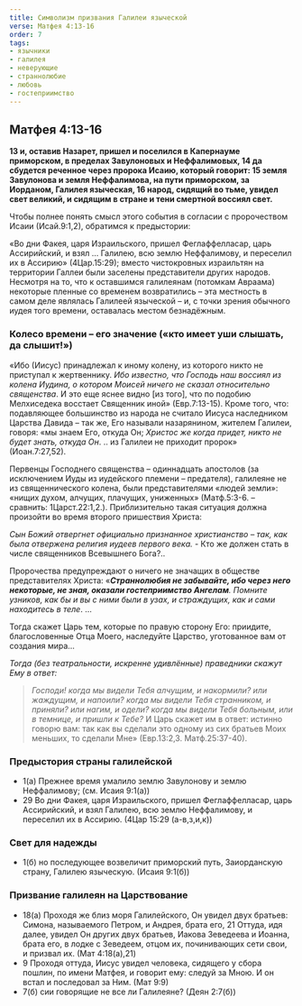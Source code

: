```yaml
---
title: Символизм призвания Галилеи языческой
verse: Матфея 4:13-16
order: 7
tags: 
- язычники
- галилея
- неверующие
- страннолюбие
- любовь
- гостеприимство
---
```


## Матфея 4:13-16

**13 и, оставив Назарет, пришел и поселился в Капернауме приморском, в пределах Завулоновых и Неффалимовых, 14 да сбудется реченное через пророка Исаию, который говорит: 15 земля Завулонова и земля Неффалимова, на пути приморском, за Иорданом, Галилея языческая, 16 народ, сидящий во тьме, увидел свет великий, и сидящим в стране и тени смертной воссиял свет.**

Чтобы полнее понять смысл этого события в согласии с пророчеством Исаии (Исай.9:1,2), обратимся к предыстории:

«Во дни Факея, царя Израильского, пришел Феглаффелласар, царь Ассирийский, и взял …  Галилею, всю землю Неффалимову, и переселил их в Ассирию» (4Цар.15:29); вместо чистокровных израильтян на территории Галлеи были заселены представители других народов. Несмотря на то, что к оставшимся галилеянам (потомкам Авраама) некоторые пленные со временем возвратились – эта местность в самом деле являлась Галилеей языческой – и, с точки зрения обычного иудея того времени, оставалась местом безнадёжным. 

### Колесо времени – его значение («кто имеет уши слышать, да слышит!»)

«Ибо (Иисус) принадлежал к иному колену, из которого никто не приступал к жертвеннику. *Ибо известно, что Господь наш воссиял из колена Иудина, о котором Моисей ничего не сказал относительно священства*.  И это еще яснее видно [из того], что по подобию Мелхиседека восстает Священник иной» (Евр.7:13-15).  Кроме того, что: подавляющее большинство  из народа не считало Иисуса наследником Царства Давида – так же, Его называли назарянином, жителем Галилеи, говоря: «мы знаем Его, откуда Он; *Христос же когда придет, никто не будет знать, откуда Он*. .. из Галилеи не приходит пророк» (Иоан.7:27,52).  

Первенцы Господнего священства – одиннадцать апостолов (за исключением Иуды из иудейского племени – предателя), галилеяне не из священнического колена, были представителями «людей земли»: «нищих духом, алчущих, плачущих, униженных» (Матф.5:3-6. – сравнить: 1Царст.22:1,2.).  Приблизительно такая ситуация должна произойти во время второго пришествия Христа: 

*Сын Божий отвергнет официально признанное христианство – так, как была отвержена религия иудеев первого века.* - Кто же должен стать в числе священников Всевышнего Бога?.. 

Пророчества предупреждают о ничего не значащих в обществе представителях Христа: «***Страннолюбия не забывайте, ибо через него некоторые, не зная, оказали гостеприимство Ангелам**. Помните узников, как бы и вы с ними были в узах, и страждущих, как и сами находитесь в теле*. … 

Тогда скажет Царь тем, которые по правую сторону Его: приидите, благословенные Отца Моего, наследуйте Царство, уготованное вам от создания мира…  

*Тогда (без театральности, искренне удивлённые) праведники скажут Ему в ответ:* 

>*Господи! когда мы видели Тебя алчущим, и накормили? или жаждущим, и напоили?  когда мы видели Тебя странником, и приняли? или нагим, и одели?  когда мы видели Тебя больным, или в темнице, и пришли к Тебе?*  И Царь скажет им в ответ: истинно говорю вам: так как вы сделали это одному из сих братьев Моих меньших, то сделали Мне» (Евр.13:2,3. Матф.25:37-40). 

### Предыстория страны галилейской

- 1(а) Прежнее время умалило землю Завулонову и землю Неффалимову; (см. Исаия 9:1(а))
- 29 Во дни Факея, царя Израильского, пришел Феглаффелласар, царь Ассирийский, и взял Галилею, всю землю Неффалимову, и переселил их в Ассирию. (4Цар 15:29 (а-в,з,и,к))

### Свет для надежды

- 1(б) но последующее возвеличит приморский путь, Заиорданскую страну, Галилею языческую. (Исаия 9:1(б))

### Призвание галилеян на Царствование

- 18(а) Проходя же близ моря Галилейского, Он увидел двух братьев: Симона, называемого Петром, и Андрея, брата его, 21 Оттуда, идя далее, увидел Он других двух братьев, Иакова Зеведеева и Иоанна, брата его, в лодке с Зеведеем, отцом их, починивающих сети свои, и призвал их. (Мат 4:18(а),21)
- 9 Проходя оттуда, Иисус увидел человека, сидящего у сбора пошлин, по имени Матфея, и говорит ему: следуй за Мною. И он встал и последовал за Ним. (Мат 9:9)
- 7(б) сии говорящие не все ли Галилеяне? (Деян 2:7(б))
